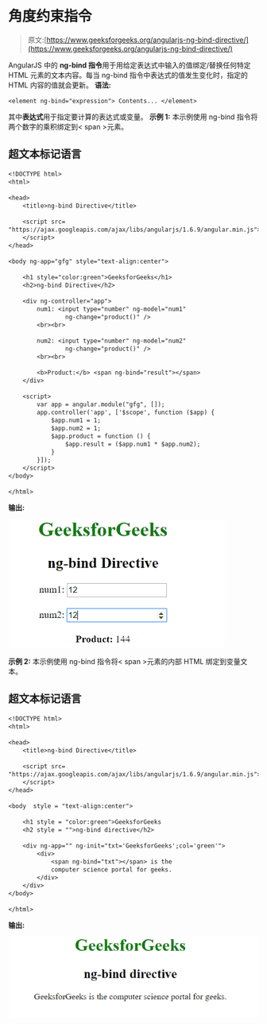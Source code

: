 # 角度约束指令

> 原文:[https://www.geeksforgeeks.org/angularjs-ng-bind-directive/](https://www.geeksforgeeks.org/angularjs-ng-bind-directive/)

AngularJS 中的 **ng-bind 指令**用于用给定表达式中输入的值绑定/替换任何特定 HTML 元素的文本内容。每当 ng-bind 指令中表达式的值发生变化时，指定的 HTML 内容的值就会更新。
**语法:**

```
<element ng-bind="expression"> Contents... </element>
```

其中**表达式**用于指定要计算的表达式或变量。
**示例 1:** 本示例使用 ng-bind 指令将两个数字的乘积绑定到< span >元素。

## 超文本标记语言

```
<!DOCTYPE html>
<html>

<head>
    <title>ng-bind Directive</title>

    <script src=
"https://ajax.googleapis.com/ajax/libs/angularjs/1.6.9/angular.min.js">
    </script>
</head>

<body ng-app="gfg" style="text-align:center">

    <h1 style="color:green">GeeksforGeeks</h1>
    <h2>ng-bind Directive</h2>       

    <div ng-controller="app">
        num1: <input type="number" ng-model="num1"
                ng-change="product()" />
        <br><br>

        num2: <input type="number" ng-model="num2"
                ng-change="product()" />
        <br><br>

        <b>Product:</b> <span ng-bind="result"></span>
    </div>

    <script>
        var app = angular.module("gfg", []);
        app.controller('app', ['$scope', function ($app) {
            $app.num1 = 1;
            $app.num2 = 1;
            $app.product = function () {
                $app.result = ($app.num1 * $app.num2);
            }
        }]);
    </script>
</body>

</html>
```

**输出:**

![ng-bind](img/dec89db8d29d7cff43eab3b97ec1de4e.png)

**示例 2:** 本示例使用 ng-bind 指令将< span >元素的内部 HTML 绑定到变量文本。

## 超文本标记语言

```
<!DOCTYPE html>
<html>

<head>
    <title>ng-bind Directive</title>

    <script src=
"https://ajax.googleapis.com/ajax/libs/angularjs/1.6.9/angular.min.js">
    </script>
</head>

<body  style = "text-align:center">

    <h1 style = "color:green">GeeksforGeeks
    <h2 style = "">ng-bind directive</h2>

    <div ng-app="" ng-init="txt='GeeksforGeeks';col='green'">
        <div>
            <span ng-bind="txt"></span> is the
            computer science portal for geeks.
        </div>
    </div>
</body>

</html>
```

**输出:**

![ng-bind](img/147f733c5dc408ae69ebe223b2b6290b.png)